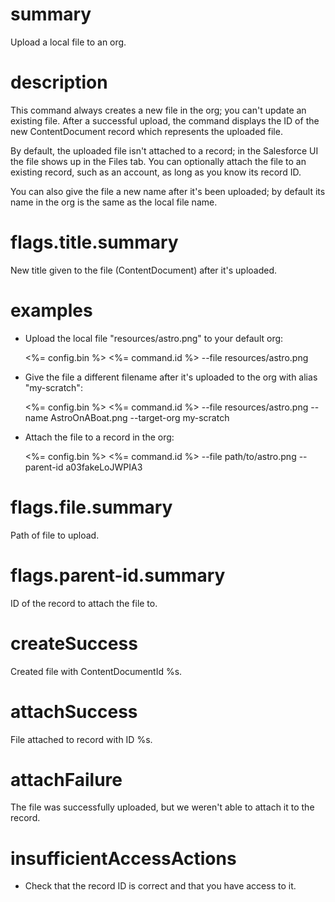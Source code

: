 # summary

Upload a local file to an org.

# description

This command always creates a new file in the org; you can't update an existing file. After a successful upload, the command displays the ID of the new ContentDocument record which represents the uploaded file.

By default, the uploaded file isn't attached to a record; in the Salesforce UI the file shows up in the Files tab. You can optionally attach the file to an existing record, such as an account, as long as you know its record ID.

You can also give the file a new name after it's been uploaded; by default its name in the org is the same as the local file name.

# flags.title.summary

New title given to the file (ContentDocument) after it's uploaded.

# examples

- Upload the local file "resources/astro.png" to your default org:

  <%= config.bin %> <%= command.id %> --file resources/astro.png

- Give the file a different filename after it's uploaded to the org with alias "my-scratch":

  <%= config.bin %> <%= command.id %> --file resources/astro.png --name AstroOnABoat.png --target-org my-scratch

- Attach the file to a record in the org:

  <%= config.bin %> <%= command.id %> --file path/to/astro.png --parent-id a03fakeLoJWPIA3

# flags.file.summary

Path of file to upload.

# flags.parent-id.summary

ID of the record to attach the file to.

# createSuccess

Created file with ContentDocumentId %s.

# attachSuccess

File attached to record with ID %s.

# attachFailure

The file was successfully uploaded, but we weren't able to attach it to the record.

# insufficientAccessActions

- Check that the record ID is correct and that you have access to it.

